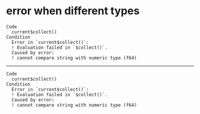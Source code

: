 # error when different types

    Code
      current$collect()
    Condition
      Error in `current$collect()`:
      ! Evaluation failed in `$collect()`.
      Caused by error:
      ! cannot compare string with numeric type (f64)

---

    Code
      current$collect()
    Condition
      Error in `current$collect()`:
      ! Evaluation failed in `$collect()`.
      Caused by error:
      ! cannot compare string with numeric type (f64)

